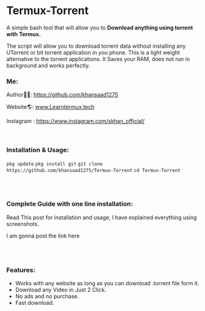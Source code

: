 # Termux-Torrent
A simple bash tool that will allow you to **Download anything using torrent with Termux.**

The script will allow you to download torrent data without installing any UTorrent or bit torrent application in you phone. This is a light weight alternative to the torrent applications. It Saves your RAM, does not run in background and works perfectly.

### Me:
Author👨‍💻: https://github.com/khansaad1275 <br>

Website🌎: www.Learntermux.tech <br>

Instagram : https://www.instagram.com/skhan_official/ <br>
<br>
<br>

### Installation & Usage:

`pkg update`
`pkg install git`
`git clone https://github.com/khansaad1275/Termux-Torrent`
`cd Termux-Torrent`



<br>
<br>

### Complete Guide with one line installation:
Read This post for installation and usage, I have explained everything using screenshots.

I am gonna post the link here

<br>
<br>

### Features:
- Works with any website as long as you can download .torrent file form it.
- Download any Video in Just 2 Click.
- No ads and no purchase.
- Fast download.

<br>
<br>
